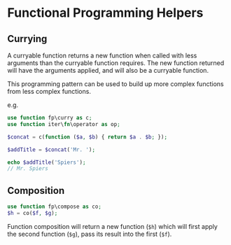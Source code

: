 # Functional Programming Helpers

## Currying

A curryable function returns a new function when called with less arguments than the curryable function requires.
The new function returned will have the arguments applied, and will also be a curryable function.

This programming pattern can be used to build up more complex functions from less complex functions.

e.g.

```php
use function fp\curry as c;
use function iter\fn\operator as op;

$concat = c(function ($a, $b) { return $a . $b; });

$addTitle = $concat('Mr. ');

echo $addTitle('Spiers');
// Mr. Spiers
```

## Composition

```php
use function fp\compose as co;
$h = co($f, $g);
```
Function composition will return a new function (`$h`) which will first apply the second function (`$g`), pass its
result into the first (`$f`).
